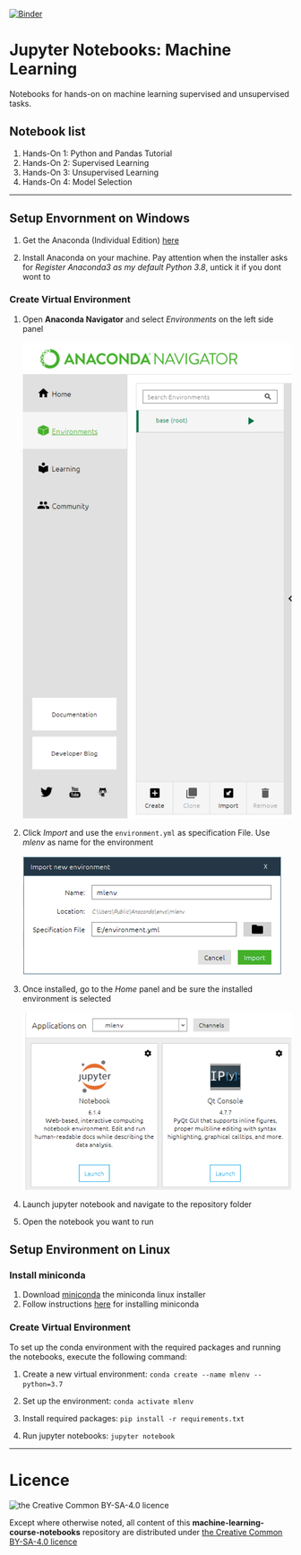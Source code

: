[![Binder](https://mybinder.org/badge_logo.svg)](https://mybinder.org/v2/gh/tomorrowdata/machine-learning-course-notebooks.git/master)

# Jupyter Notebooks: Machine Learning
Notebooks for hands-on on machine learning supervised and unsupervised tasks.

## Notebook list

1. Hands-On 1: Python and Pandas Tutorial 
2. Hands-On 2: Supervised Learning
3. Hands-On 3: Unsupervised Learning
4. Hands-On 4: Model Selection

<hr>

## Setup Envornment on Windows

1. Get the Anaconda (Individual Edition) [here](https://www.anaconda.com/products/individual)

2. Install Anaconda on your machine. Pay attention when the installer asks for *Register Anaconda3 as my default Python 3.8*, untick it if you dont wont to

### Create Virtual Environment

   1. Open **Anaconda Navigator** and select *Environments* on the left side panel <br><br>![import-example](images/anaconda-new-env1.PNG)


4. Click *Import* and use the `environment.yml` as specification File. Use *mlenv* as name for the environment
   <br><br>![import-example](images/anaconda-new-env2.PNG)


1. Once installed, go to the *Home* panel and be sure the installed environment is selected <br><br>![import-example](images/anaconda-new-env3.PNG)
2. Launch jupyter notebook and navigate to the repository folder
3. Open the notebook you want to run

## Setup Environment on Linux

### Install miniconda

1. Download [miniconda](https://repo.anaconda.com/miniconda/Miniconda3-latest-Linux-x86.sh) the miniconda linux installer
2. Follow instructions [here](https://conda.io/projects/conda/en/latest/user-guide/install/linux.html) for installing miniconda

### Create Virtual Environment

To set up the conda environment with the required packages and running the notebooks, execute the following command:

1. Create a new virtual environment:
`conda create --name mlenv --python=3.7`

2. Set up the environment:
`conda activate mlenv`

3. Install required packages:
`pip install -r requirements.txt`

4. Run jupyter notebooks:
`jupyter notebook`

<hr>


# Licence

![the Creative Common BY-SA-4.0 licence](https://tomorrowdata.io/wp-content/uploads/2015/08/88x31.png)

Except where otherwise noted, all content of this **machine-learning-course-notebooks** repository are distributed under [the Creative Common BY-SA-4.0 licence](https://creativecommons.org/licenses/by-sa/4.0/)
